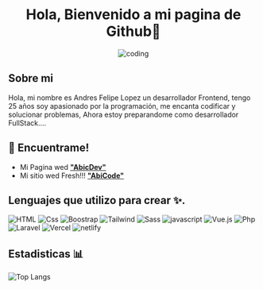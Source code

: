 <div align="center">
  
# Hola, Bienvenido a mi pagina de Github👋

![coding](https://avatars.githubusercontent.com/u/148375509?v=4)
</div>

## Sobre mi

Hola, mi nombre es Andres Felipe Lopez un desarrollador Frontend, tengo 25 años soy apasionado por la programación, me encanta codificar y solucionar problemas, Ahora estoy preparandome como desarrollador FullStack....

## 📍 Encuentrame!

- Mi Pagina wed **["AbicDev"](https://abicdev.vercel.app/)**
- Mi sitio wed Fresh!!! **["AbiCode"](https://cv-vue-andres-f-lopez.vercel.app/)**

## Lenguajes que utilizo para crear ✨.
![HTML](https://img.shields.io/badge/HTML5-E34F26?style=for-the-badge&logo=html5&logoColor=white "HTML")
![Css](https://img.shields.io/badge/CSS3-1572B6?style=for-the-badge&logo=css3&logoColor=white "Css")
![Boostrap](https://img.shields.io/badge/Bootstrap-563D7C?style=for-the-badge&logo=bootstrap&logoColor=white "Boostrap")
![Tailwind](https://img.shields.io/badge/Tailwind_CSS-38B2AC?style=for-the-badge&logo=tailwind-css&logoColor=white "Tailwind")
![Sass](https://img.shields.io/badge/Sass-CC6699?style=for-the-badge&logo=sass&logoColor=white "Sass")
![javascript](https://img.shields.io/badge/JavaScript-F7DF1E?style=for-the-badge&logo=javascript&logoColor=black "javascript")
![Vue.js](https://img.shields.io/badge/Vue.js-35495E?style=for-the-badge&logo=vue.js&logoColor=4FC08D "Vue")
![Php](https://img.shields.io/badge/PHP-777BB4?style=for-the-badge&logo=php&logoColor=white "Php")
![Laravel](https://img.shields.io/badge/Laravel-FF2D20?style=for-the-badge&logo=laravel&logoColor=white "Laravel")
![Vercel](https://img.shields.io/badge/Vercel-000000?style=for-the-badge&logo=vercel&logoColor=white "Vercel")
![netlify](https://img.shields.io/badge/Netlify-00C7B7?style=for-the-badge&logo=netlify&logoColor=white "netlify")




## Estadisticas 📊

![Top Langs](https://github-readme-stats.vercel.app/api/top-langs/?username=Abic26&layout=compact&show_icons=true&theme=holi&hide_border=true&border_radius=50)
